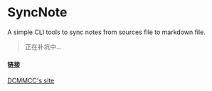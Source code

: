 # SyncNote
A simple CLI tools to sync notes from sources file to markdown file.
> 正在补坑中...
#### 链接
[DCMMCC's site](dcmmcc.tk)
